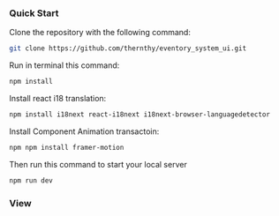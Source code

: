 ### Quick Start

Clone the repository with the following command:

```bash
git clone https://github.com/thernthy/eventory_system_ui.git
```

Run in terminal this command:

```bash
npm install
```

Install react i18 translation:

```bash
npm install i18next react-i18next i18next-browser-languagedetector
```

Install Component Animation transactoin:

```bash
npm npm install framer-motion
```

Then run this command to start your local server

```bash
npm run dev
```

### View
